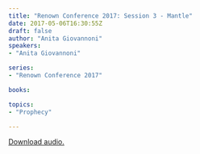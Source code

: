 ```yaml
---
title: "Renown Conference 2017: Session 3 - Mantle"
date: 2017-05-06T16:30:55Z
draft: false
author: "Anita Giovannoni"
speakers:
- "Anita Giovannoni"

series:
- "Renown Conference 2017"

books:

topics:
- "Prophecy"

---
```

[Download audio.](https://s3-eu-west-1.amazonaws.com/renownchurch/sermons/2017/05/2017-05-06_Conference-Session3_LQ.mp3)